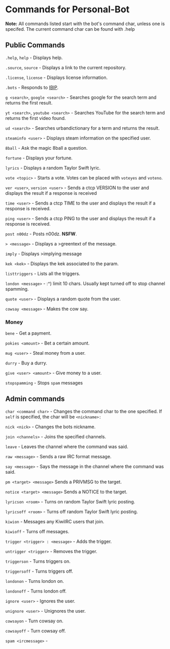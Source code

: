 # Commands for Personal-Bot

**Note:** All commands listed start with the bot's command char, unless one is specifed. 
The current command char can be found with .help

## Public Commands

`.help`, `help` - Displays help.

`.source`, `source` - Displays a link to the current repository.

`.license`, `license` - Displays license information.

`.bots` - Responds to [IBIP](https://github.com/Teknikode/IBIP).

`g <search>`, `google <search>` - Searches google for the search term and returns the first result.

`yt <search>`, `youtube <search>` - Searches YouTube for the search term and returns the first video found. 

`ud <search>` - Searches urbandictionary for a term and returns the result.

`steaminfo <user>` - Displays steam information on the specified user.

`8ball` - Ask the magic 8ball a question.

`fortune` - Displays your fortune.

`lyrics` - Displays a random Taylor Swift lyric.

`vote <topic>` - Starts a vote. Votes can be placed with `voteyes` and `voteno`.

`ver <user>`, `version <user>` - Sends a ctcp VERSION to the user and displays the result if a response is received 

`time <user>` - Sends a ctcp TIME to the user and displays the result if a response is received.

`ping <user>` - Sends a ctcp PING to the user and displays the result if a response is received.

`post n00dz` - Posts n00dz. **NSFW**.

`> <message>` - Displays a >greentext of the message.

`imply` - Displays >implying message

`kek <kek>` - Displays the kek associated to the param.

`listtriggers` - Lists all the triggers.

`london <message>` - :^) limit 10 chars. Usually kept turned off to stop channel spamming.

`quote <user>` - Displays a random quote from the user.

`cowsay <message>` - Makes the cow say.

### Money

`bene` - Get a payment.

`pokies <amount>` - Bet a certain amount.

`mug <user>` - Steal money from a user.

`durry` - Buy a durry.

`give <user> <amount>` - Give money to a user.

`stopspamming` - Stops `spam` messages

## Admin commands

`char <command char>` - Changes the command char to the one specified. If `self` is specified, the char will be 
`<nickname>:`

`nick <nick>` - Changes the bots nickname.

`join <channels>` - Joins the specified channels.

`leave` - Leaves the channel where the command was said.

`raw <message>` - Sends a raw IRC format message.

`say <message>` - Says the message in the channel where the command was said.

`pm <target> <message>` Sends a PRIVMSG to the target.

`notice <target> <message>` Sends a NOTICE to the target.

`lyricson <room>` - Turns on random Taylor Swift lyric posting.

`lyricsoff <room>` - Turns off random Taylor Swift lyric posting.

`kiwion` - Messages any KiwiIRC users that join.

`kiwioff` - Turns off messages.

`trigger <trigger> : <message>` - Adds the trigger.

`untrigger <trigger>` - Removes the trigger.

`triggerson` - Turns triggers on.

`triggersoff` - Turns triggers off.

`londonon` - Turns london on.

`londonoff` - Turns london off.

`ignore <user>` - Ignores the user.

`unignore <user>` - Unignores the user.

`cowsayon` - Turn cowsay on.

`cowsayoff` - Turn cowsay off.

`spam <ircmessage>` - 
